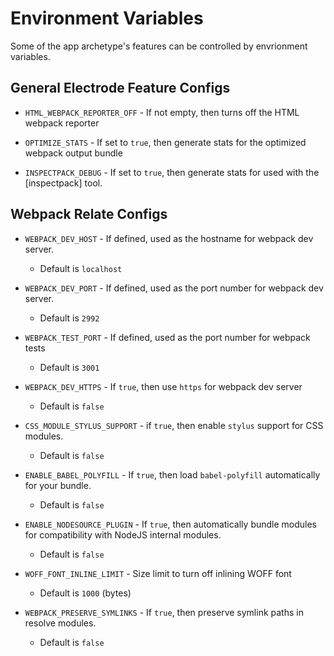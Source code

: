 # Environment Variables

Some of the app archetype's features can be controlled by envrionment variables.

## General Electrode Feature Configs

* `HTML_WEBPACK_REPORTER_OFF` - If not empty, then turns off the HTML webpack reporter

* `OPTIMIZE_STATS` - If set to `true`, then generate stats for the optimized webpack output bundle

* `INSPECTPACK_DEBUG` - If set to `true`, then generate stats for used with the [inspectpack] tool.

## Webpack Relate Configs

* `WEBPACK_DEV_HOST` - If defined, used as the hostname for webpack dev server.

  * Default is `localhost`

* `WEBPACK_DEV_PORT` - If defined, used as the port number for webpack dev server.

  * Default is `2992`

* `WEBPACK_TEST_PORT` - If defined, used as the port number for webpack tests

  * Default is `3001`

* `WEBPACK_DEV_HTTPS` - If `true`, then use `https` for webpack dev server

  * Default is `false`

* `CSS_MODULE_STYLUS_SUPPORT` - if `true`, then enable `stylus` support for CSS modules.

  * Default is `false`

* `ENABLE_BABEL_POLYFILL` - If `true`, then load `babel-polyfill` automatically for your bundle.

  * Default is `false`

* `ENABLE_NODESOURCE_PLUGIN` - If `true`, then automatically bundle modules for compatibility with NodeJS internal modules.

  * Default is `false`

* `WOFF_FONT_INLINE_LIMIT` - Size limit to turn off inlining WOFF font

  * Default is `1000` (bytes)

* `WEBPACK_PRESERVE_SYMLINKS` - If `true`, then preserve symlink paths in resolve modules.

  * Default is `false`
